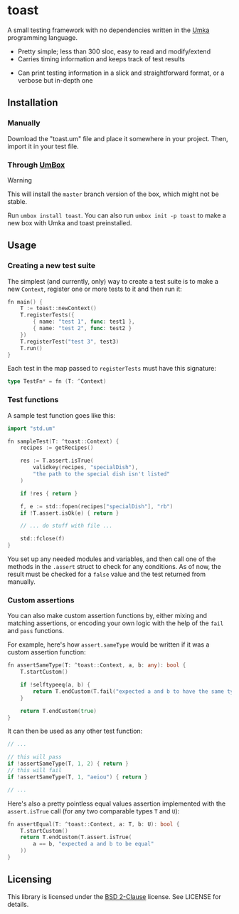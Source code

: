 # toast

A small testing framework with no dependencies written in
the [Umka](https://github.com/vtereshkov/umka-lang) programming language.

- Pretty simple; less than 300 sloc, easy to read and modify/extend
- Carries timing information and keeps track of test results
<!-- might erase this line -->
- Can print testing information in a slick and straightforward format, or a verbose but in-depth one

## Installation

### Manually

Download the "toast.um" file and place it somewhere in your project.
Then, import it in your test file.

### Through [UmBox](https://umbox.tophat2d.dev)

> [!WARNING]
> This will install the `master` branch version of the box, which might not be stable.

Run `umbox install toast`.
You can also run `umbox init -p toast` to make a new box with Umka and toast preinstalled.

## Usage

### Creating a new test suite

The simplest (and currently, only) way to create a test suite is to make a new `Context`,
register one or more tests to it and then run it:

```go
fn main() {
    T := toast::newContext()
    T.registerTests({
        { name: "test 1", func: test1 },
        { name: "test 2", func: test2 }
    })
    T.registerTest("test 3", test3)
    T.run()
}
```

Each test in the map passed to `registerTests` must have this signature:
```go
type TestFn* = fn (T: ^Context)
```

### Test functions

A sample test function goes like this:

```go
import "std.um"

fn sampleTest(T: ^toast::Context) {
    recipes := getRecipes()

    res := T.assert.isTrue(
        validkey(recipes, "specialDish"),
        "the path to the special dish isn't listed"
    )

    if !res { return }

    f, e := std::fopen(recipes["specialDish"], "rb")
    if !T.assert.isOk(e) { return }

    // ... do stuff with file ...

    std::fclose(f)
}
```

You set up any needed modules and variables, and then call
one of the methods in the `.assert` struct to check for any conditions.
As of now, the result must be checked for a `false` value and the test returned from manually.

### Custom assertions

You can also make custom assertion functions by, either mixing and matching assertions,
or encoding your own logic with the help of the `fail` and `pass` functions.

For example, here's how `assert.sameType` would be written if it was a custom assertion function:

```go
fn assertSameType(T: ^toast::Context, a, b: any): bool {
    T.startCustom()

    if !selftypeeq(a, b) {
        return T.endCustom(T.fail("expected a and b to have the same type"))
    }

    return T.endCustom(true)
}
```

It can then be used as any other test function:

```go
// ...

// this will pass
if !assertSameType(T, 1, 2) { return }
// this will fail
if !assertSameType(T, 1, "aeiou") { return }

// ...
```

Here's also a pretty pointless equal values assertion implemented
with the `assert.isTrue` call (for any two comparable types `T` and `U`):

```go
fn assertEqual(T: ^toast::Context, a: T, b: U): bool {
    T.startCustom()
    return T.endCustom(T.assert.isTrue(
        a == b, "expected a and b to be equal"
    ))
}
```

## Licensing

This library is licensed under the [BSD 2-Clause](./LICENSE) license. See LICENSE for details.

